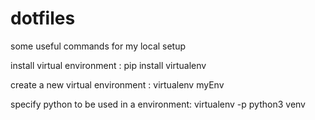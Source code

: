 # dotfiles
some useful commands for my local setup

install virtual environment : 
pip install virtualenv

create a new virtual environment :
virtualenv myEnv

specify python to be used in a environment:
virtualenv -p python3 venv


